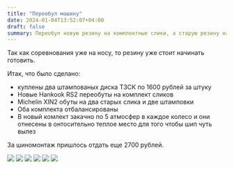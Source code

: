 ```yaml
---
title: "Переобул машину"
date: 2024-01-04T13:52:07+04:00
draft: false
summary: Переобул новую резину на комплектные слики, а старую резину на два слика и две штамповки
---
```



Так как соревнования уже на носу, то резину уже стоит начинать готовить.

Итак, что было сделано:

- куплены два штампованых диска ТЗСК по 1600 рублей за штуку
- Новые Hankook RS2 переобуты на комплект сликов
- Michelin XIN2 обуты на два старых слика и две штамповки
- Оба комплекта отбалансированы
- В новый комлект закачно по 5 атмосфер в каждое колесо и они отнесены в онтосительно теплое место для того чтобы шип чуть вылез

За шиномонтаж пришлось отдать еще 2700 рублей.

![](/uploads/w_1.jpg)
![](/uploads/w_2.jpg)
![](/uploads/w_3.jpg)
![](/uploads/w_4.jpg)
![](/uploads/w_5.jpg)
![](/uploads/w_6.jpg)


